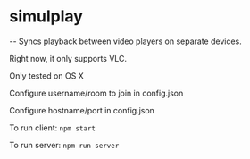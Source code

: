 # simulplay

--
Syncs playback between video players on separate devices.

Right now, it only supports VLC.

Only tested on OS X

Configure username/room to join in config.json

Configure hostname/port in config.json

To run client:
```npm start```

To run server:
```npm run server```
